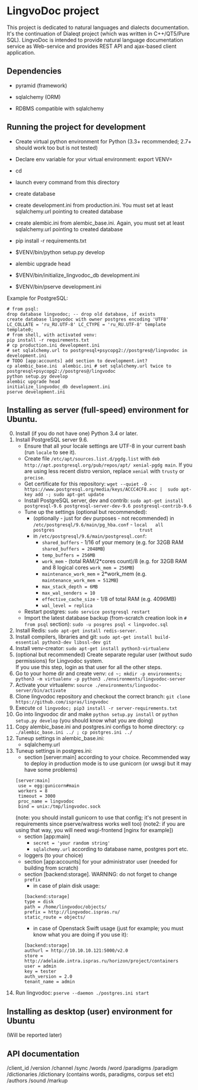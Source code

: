LingvoDoc project
==================

This project is dedicated to natural languages and dialects documentation. It's the continuation of Dialeqt project
(which was written in C++/QT5/Pure SQL).
LingvoDoc is intended to provide natural language documentation service as Web-service and provides REST API and
ajax-based client application.


Dependencies
---------------

- pyramid (framework)

- sqlalchemy (ORM)

- RDBMS compatible with sqlalchemy


Running the project for development
---------------

- Create virtual python environment for Python (3.3+ recommended; 2.7+ should work too but is not tested)

- Declare env variable for your virtual environment: export VENV=<path to your virtual environment>

- cd <directory containing this file>

- launch every command from this directory

- create database

- create development.ini from production.ini. You must set at least sqlalchemy.url pointing to
  created database

- create alembic.ini from alembic_base.ini. Again, you must set at least sqlalchemy.url pointing to
  created database
  
- pip install -r requirements.txt

- $VENV/bin/python setup.py develop

- alembic upgrade head

- $VENV/bin/initialize_lingvodoc_db development.ini

- $VENV/bin/pserve development.ini

Example for PostgreSQL:

```
# from psql:
drop database lingvodoc; -- drop old database, if exists
create database lingvodoc with owner postgres encoding 'UTF8' LC_COLLATE = 'ru_RU.UTF-8' LC_CTYPE = 'ru_RU.UTF-8' template template0;
# from shell, with activated venv:
pip install -r requirements.txt
# cp production.ini development.ini 
# set sqlalchemy.url to postgresql+psycopg2://postgres@/lingvodoc in development.ini
# TODO [app:accounts] add section to development.int?
cp alembic_base.ini  alembic.ini # set sqlalchemy.url twice to postgresql+psycopg2://postgres@/lingvodoc
python setup.py develop
alembic upgrade head
initialize_lingvodoc_db development.ini
pserve development.ini

```

Installing as server (full-speed) environment for Ubuntu.
---------------

0. Install (if you do not have one) Python 3.4 or later.
1. Install PostgreSQL server 9.6. 
    * Ensure that all your locale settings are UTF-8 in your current bash (run `locale` to see it).
    * Create file `/etc/apt/sources.list.d/pgdg.list` with `deb http://apt.postgresql.org/pub/repos/apt/ xenial-pgdg main`. 
If you are using less recent distro version, replace `xenial` with `trusty` or `precise`. 
    * Get certificate for this repository: `wget --quiet -O - https://www.postgresql.org/media/keys/ACCC4CF8.asc | 
                                              sudo apt-key add -; sudo apt-get update`
    * Install PostgreSQL server, dev and contrib: `sudo apt-get install postgresql-9.6 postgresql-server-dev-9.6 postgresql-contrib-9.6`
    * Tune up the settings (optional but recommended):
         + (optionally - just for dev purposes - not recommended) in `/etc/postgresql/9.6/main/pg_hba.conf` - `local   all             postgres                                trust`
         + in `/etc/postgresql/9.6/main/postgresql.conf`:
             * `shared_buffers` - 1/16 of your memory (e.g. for 32GB RAM `shared_buffers = 2048MB`)
             * `temp_buffers = 256MB`
             * `work_mem` - (total RAM/2*cores count)/8 (e.g. for 32GB RAM and 8 logical cores `work_mem = 256MB`)
             * `maintenance_work_mem` = 2*work_mem (e.g. `maintenance_work_mem = 512MB`)
             * `max_stack_depth = 6MB`
             * `max_wal_senders = 10`
             * `effective_cache_size` - 1/8 of total RAM (e.g. 4096MB)
             * `wal_level = replica`
     * Restart postgres: `sudo service postgresql restart`
     * Import the latest database backup (from-scratch creation look in `# from psql` section): `sudo -u posgres psql < lingvodoc.sql`
2. Install Redis: `sudo apt-get install redis-server`.
3. Install compilers, libraries and git: `sudo apt-get install build-essential python3-dev libssl-dev git`
4. Install venv-creator: `sudo apt-get install python3-virtualenv`
5. (optional but recommended) Create separate regular user (without sudo permissions) for Lingvodoc system.       
If you use this step, login as that user for all the other steps.
6. Go to your home dir and create venv: 
`cd ~; mkdir -p environments; python3 -m virtualenv -p python3 ./environments/lingvodoc-server`
7. Activate your virtualenv: `source ./environments/lingvodoc-server/bin/activate`
8. Clone lingvodoc repository and checkout the correct branch: `git clone https://github.com/ispras/lingvodoc`
9. Execute `cd lingvodoc; pip3 install -r server-requirements.txt`
10. Go into lingvodoc dir and make `python setup.py install` or `python setup.py develop` (you should know what you are doing)
11. Copy alembic_base.ini and postgres.ini configs to home directory: `cp ./alembic_base.ini ../ ; cp postgres.ini ../`
12. Tuneup settings in alembic_base.ini:
    * sqlalchemy.url
13. Tuneup settings in postgres.ini:
    * section [server:main] according to your choice. Recommended way to deploy in production mode is to use gunicorn (or uwsgi but it may have some problems)
    ```
    [server:main]
     use = egg:gunicorn#main
     workers = 8
     timeout = 3000
     proc_name = lingvodoc
     bind = unix:/tmp/lingvodoc.sock
     ``` 
     (note: you should install gunicorn to use that config; it's not present in requirements since pserve/waitress works well too)
     (note2: if you are using that way, you will need wsgi-frontend [nginx for example])
    * section [app:main] 
      - `secret = 'your random string'`
      - `sqlalchemy.url` according to database name, postgres port etc. 
    * loggers (to your choice)
    * section [app:accounts] for your administrator user (needed for building from scratch)
    * section [backend:storage]. WARNING: do not forget to change `prefix`
      - in case of plain disk usage:
      ```
      [backend:storage]
      type = disk
      path = /home/lingvodoc/objects/
      prefix = http://lingvodoc.ispras.ru/
      static_route = objects/
      ```
      - in case of Openstack Swift usage (just for example; you must know what you are doing if you use it):
      ```
      [backend:storage]
      authurl = http://10.10.10.121:5000/v2.0
      store = http://adelaide.intra.ispras.ru/horizon/project/containers
      user = admin
      key = tester
      auth_version = 2.0
      tenant_name = admin
      ```
14. Run lingvodoc: `pserve --daemon ./postgres.ini start`   
             
             
Installing as desktop (user) environment for Ubuntu
---------------
(Will be reported later)


API documentation
---------------

/client_id
/version
/channel
/sync
/words
/word
/paradigms
/paradigm
/dictionaries
/dictionary (contains words, paradigms, corpus set etc)
/authors
/sound
/markup
